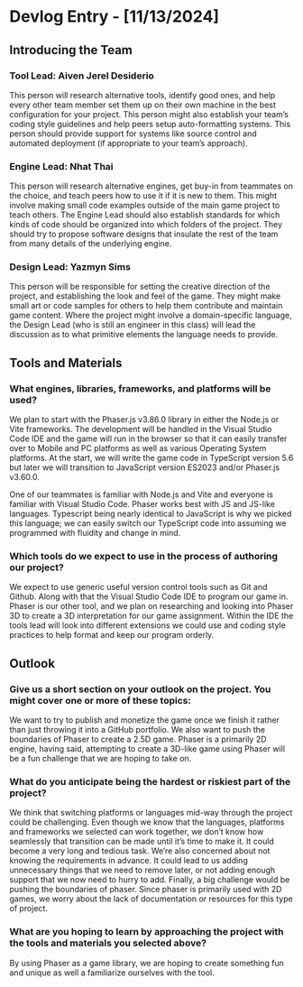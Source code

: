 # Devlog Entry - [11/13/2024]

## Introducing the Team

### Tool Lead: Aiven Jerel Desiderio

This person will research alternative tools, identify good ones, and help every other team member set them up on their own machine in the best configuration for your project. This person might also establish your team’s coding style guidelines and help peers setup auto-formatting systems. This person should provide support for systems like source control and automated deployment (if appropriate to your team’s approach).

### Engine Lead: Nhat Thai

This person will research alternative engines, get buy-in from teammates on the choice, and teach peers how to use it if it is new to them. This might involve making small code examples outside of the main game project to teach others. The Engine Lead should also establish standards for which kinds of code should be organized into which folders of the project. They should try to propose software designs that insulate the rest of the team from many details of the underlying engine.

### Design Lead: Yazmyn Sims

This person will be responsible for setting the creative direction of the project, and establishing the look and feel of the game. They might make small art or code samples for others to help them contribute and maintain game content. Where the project might involve a domain-specific language, the Design Lead (who is still an engineer in this class) will lead the discussion as to what primitive elements the language needs to provide.

## Tools and Materials

### What engines, libraries, frameworks, and platforms will be used?

We plan to start with the Phaser.js v3.86.0 library in either the Node.js or Vite frameworks. The development will be handled in the Visual Studio Code IDE and the game will run in the browser so that it can easily transfer over to Mobile and PC platforms as well as various Operating System platforms. At the start, we will write the game code in TypeScript version 5.6 but later we will transition to JavaScript version ES2023 and/or Phaser.js v3.60.0.

One of our teammates is familiar with Node.js and Vite and everyone is familiar with Visual Studio Code. Phaser works best with JS and JS-like languages. Typescript being nearly identical to JavaScript is why we picked this language; we can easily switch our TypeScript code into assuming we programmed with fluidity and change in mind.

### Which tools do we expect to use in the process of authoring our project?

We expect to use generic useful version control tools such as Git and Github. Along with that the Visual Studio Code IDE to program our game in. Phaser is our other tool, and we plan on researching and looking into Phaser 3D to create a 3D interpretation for our game assignment. Within the IDE the tools lead will look into different extensions we could use and coding style practices to help format and keep our program orderly.

## Outlook

### Give us a short section on your outlook on the project. You might cover one or more of these topics:

We want to try to publish and monetize the game once we finish it rather than just throwing it into a GitHub portfolio. We also want to push the boundaries of Phaser to create a 2.5D game. Phaser is a primarily 2D engine, having said, attempting to create a 3D-like game using Phaser will be a fun challenge that we are hoping to take on.

### What do you anticipate being the hardest or riskiest part of the project?

We think that switching platforms or languages mid-way through the project could be challenging. Even though we know that the languages, platforms and frameworks we selected can work together, we don’t know how seamlessly that transition can be made until it’s time to make it. It could become a very long and tedious task. We’re also concerned about not knowing the requirements in advance. It could lead to us adding unnecessary things that we need to remove later, or not adding enough support that we now need to hurry to add. Finally, a big challenge would be pushing the boundaries of phaser. Since phaser is primarily used with 2D games, we worry about the lack of documentation or resources for this type of project.

### What are you hoping to learn by approaching the project with the tools and materials you selected above?

By using Phaser as a game library, we are hoping to create something fun and unique as well a
familiarize ourselves with the tool.
